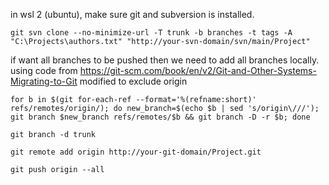 in wsl 2 (ubuntu), make sure git and subversion is installed.

    git svn clone --no-minimize-url -T trunk -b branches -t tags -A "C:\Projects\authors.txt" "http://your-svn-domain/svn/main/Project"

if want all branches to be pushed then we need to add all branches locally. using code from https://git-scm.com/book/en/v2/Git-and-Other-Systems-Migrating-to-Git modified to exclude origin 
 
    for b in $(git for-each-ref --format='%(refname:short)' refs/remotes/origin/); do new_branch=$(echo $b | sed 's/origin\///'); git branch $new_branch refs/remotes/$b && git branch -D -r $b; done

    git branch -d trunk

    git remote add origin http://your-git-domain/Project.git

    git push origin --all
